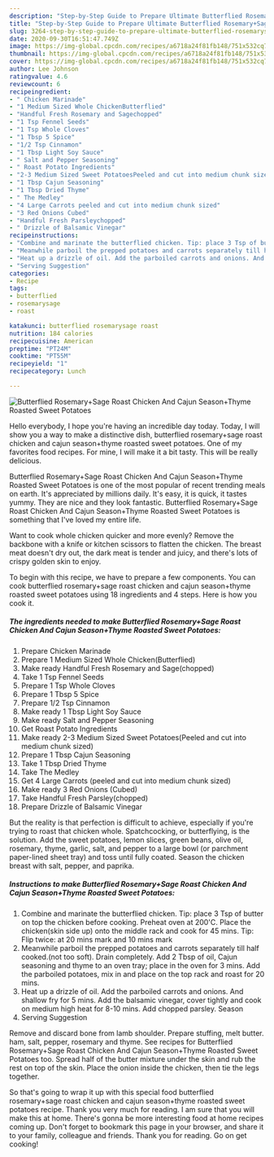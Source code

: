 ```yaml
---
description: "Step-by-Step Guide to Prepare Ultimate Butterflied Rosemary+Sage Roast Chicken And Cajun Season+Thyme Roasted Sweet Potatoes"
title: "Step-by-Step Guide to Prepare Ultimate Butterflied Rosemary+Sage Roast Chicken And Cajun Season+Thyme Roasted Sweet Potatoes"
slug: 3264-step-by-step-guide-to-prepare-ultimate-butterflied-rosemarysage-roast-chicken-and-cajun-seasonthyme-roasted-sweet-potatoes
date: 2020-09-30T16:51:47.749Z
image: https://img-global.cpcdn.com/recipes/a6718a24f81fb148/751x532cq70/butterflied-rosemarysage-roast-chicken-and-cajun-seasonthyme-roasted-sweet-potatoes-recipe-main-photo.jpg
thumbnail: https://img-global.cpcdn.com/recipes/a6718a24f81fb148/751x532cq70/butterflied-rosemarysage-roast-chicken-and-cajun-seasonthyme-roasted-sweet-potatoes-recipe-main-photo.jpg
cover: https://img-global.cpcdn.com/recipes/a6718a24f81fb148/751x532cq70/butterflied-rosemarysage-roast-chicken-and-cajun-seasonthyme-roasted-sweet-potatoes-recipe-main-photo.jpg
author: Lee Johnson
ratingvalue: 4.6
reviewcount: 6
recipeingredient:
- " Chicken Marinade"
- "1 Medium Sized Whole ChickenButterflied"
- "Handful Fresh Rosemary and Sagechopped"
- "1 Tsp Fennel Seeds"
- "1 Tsp Whole Cloves"
- "1 Tbsp 5 Spice"
- "1/2 Tsp Cinnamon"
- "1 Tbsp Light Soy Sauce"
- " Salt and Pepper Seasoning"
- " Roast Potato Ingredients"
- "2-3 Medium Sized Sweet PotatoesPeeled and cut into medium chunk sized"
- "1 Tbsp Cajun Seasoning"
- "1 Tbsp Dried Thyme"
- " The Medley"
- "4 Large Carrots peeled and cut into medium chunk sized"
- "3 Red Onions Cubed"
- "Handful Fresh Parsleychopped"
- " Drizzle of Balsamic Vinegar"
recipeinstructions:
- "Combine and marinate the butterflied chicken. Tip: place 3 Tsp of butter on top the chicken before cooking. Preheat oven at 200&#39;C. Place the chicken(skin side up) onto the middle rack and cook for 45 mins. Tip: Flip twice: at 20 mins mark and 10 mins mark"
- "Meanwhile parboil the prepped potatoes and carrots separately till half cooked.(not too soft). Drain completely. Add 2 Tbsp of oil, Cajun seasoning and thyme to an oven tray; place in the oven for 3 mins. Add the parboiled potatoes, mix in and place on the top rack and roast for 20 mins."
- "Heat up a drizzle of oil. Add the parboiled carrots and onions. And shallow fry for 5 mins. Add the balsamic vinegar, cover tightly and cook on medium high heat for 8-10 mins. Add chopped parsley. Season"
- "Serving Suggestion"
categories:
- Recipe
tags:
- butterflied
- rosemarysage
- roast

katakunci: butterflied rosemarysage roast 
nutrition: 184 calories
recipecuisine: American
preptime: "PT24M"
cooktime: "PT55M"
recipeyield: "1"
recipecategory: Lunch

---
```



![Butterflied Rosemary+Sage Roast Chicken And Cajun Season+Thyme Roasted Sweet Potatoes](https://img-global.cpcdn.com/recipes/a6718a24f81fb148/751x532cq70/butterflied-rosemarysage-roast-chicken-and-cajun-seasonthyme-roasted-sweet-potatoes-recipe-main-photo.jpg)

Hello everybody, I hope you're having an incredible day today. Today, I will show you a way to make a distinctive dish, butterflied rosemary+sage roast chicken and cajun season+thyme roasted sweet potatoes. One of my favorites food recipes. For mine, I will make it a bit tasty. This will be really delicious.

Butterflied Rosemary+Sage Roast Chicken And Cajun Season+Thyme Roasted Sweet Potatoes is one of the most popular of recent trending meals on earth. It's appreciated by millions daily. It's easy, it is quick, it tastes yummy. They are nice and they look fantastic. Butterflied Rosemary+Sage Roast Chicken And Cajun Season+Thyme Roasted Sweet Potatoes is something that I've loved my entire life.

Want to cook whole chicken quicker and more evenly? Remove the backbone with a knife or kitchen scissors to flatten the chicken. The breast meat doesn&#39;t dry out, the dark meat is tender and juicy, and there&#39;s lots of crispy golden skin to enjoy.


To begin with this recipe, we have to prepare a few components. You can cook butterflied rosemary+sage roast chicken and cajun season+thyme roasted sweet potatoes using 18 ingredients and 4 steps. Here is how you cook it.

<!--inarticleads1-->

##### The ingredients needed to make Butterflied Rosemary+Sage Roast Chicken And Cajun Season+Thyme Roasted Sweet Potatoes:

1. Prepare  Chicken Marinade
1. Prepare 1 Medium Sized Whole Chicken(Butterflied)
1. Make ready Handful Fresh Rosemary and Sage(chopped)
1. Take 1 Tsp Fennel Seeds
1. Prepare 1 Tsp Whole Cloves
1. Prepare 1 Tbsp 5 Spice
1. Prepare 1/2 Tsp Cinnamon
1. Make ready 1 Tbsp Light Soy Sauce
1. Make ready  Salt and Pepper Seasoning
1. Get  Roast Potato Ingredients
1. Make ready 2-3 Medium Sized Sweet Potatoes(Peeled and cut into medium chunk sized)
1. Prepare 1 Tbsp Cajun Seasoning
1. Take 1 Tbsp Dried Thyme
1. Take  The Medley
1. Get 4 Large Carrots (peeled and cut into medium chunk sized)
1. Make ready 3 Red Onions (Cubed)
1. Take Handful Fresh Parsley(chopped)
1. Prepare  Drizzle of Balsamic Vinegar


But the reality is that perfection is difficult to achieve, especially if you&#39;re trying to roast that chicken whole. Spatchcocking, or butterflying, is the solution. Add the sweet potatoes, lemon slices, green beans, olive oil, rosemary, thyme, garlic, salt, and pepper to a large bowl (or parchment paper-lined sheet tray) and toss until fully coated. Season the chicken breast with salt, pepper, and paprika. 

<!--inarticleads2-->

##### Instructions to make Butterflied Rosemary+Sage Roast Chicken And Cajun Season+Thyme Roasted Sweet Potatoes:

1. Combine and marinate the butterflied chicken. Tip: place 3 Tsp of butter on top the chicken before cooking. Preheat oven at 200&#39;C. Place the chicken(skin side up) onto the middle rack and cook for 45 mins. Tip: Flip twice: at 20 mins mark and 10 mins mark
1. Meanwhile parboil the prepped potatoes and carrots separately till half cooked.(not too soft). Drain completely. Add 2 Tbsp of oil, Cajun seasoning and thyme to an oven tray; place in the oven for 3 mins. Add the parboiled potatoes, mix in and place on the top rack and roast for 20 mins.
1. Heat up a drizzle of oil. Add the parboiled carrots and onions. And shallow fry for 5 mins. Add the balsamic vinegar, cover tightly and cook on medium high heat for 8-10 mins. Add chopped parsley. Season
1. Serving Suggestion


Remove and discard bone from lamb shoulder. Prepare stuffing, melt butter. ham, salt, pepper, rosemary and thyme. See recipes for Butterflied Rosemary+Sage Roast Chicken And Cajun Season+Thyme Roasted Sweet Potatoes too. Spread half of the butter mixture under the skin and rub the rest on top of the skin. Place the onion inside the chicken, then tie the legs together. 

So that's going to wrap it up with this special food butterflied rosemary+sage roast chicken and cajun season+thyme roasted sweet potatoes recipe. Thank you very much for reading. I am sure that you will make this at home. There's gonna be more interesting food at home recipes coming up. Don't forget to bookmark this page in your browser, and share it to your family, colleague and friends. Thank you for reading. Go on get cooking!
